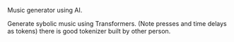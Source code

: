 Music generator using AI.

Generate sybolic music using Transformers. (Note presses and time delays as tokens) there is good tokenizer built by other person.
